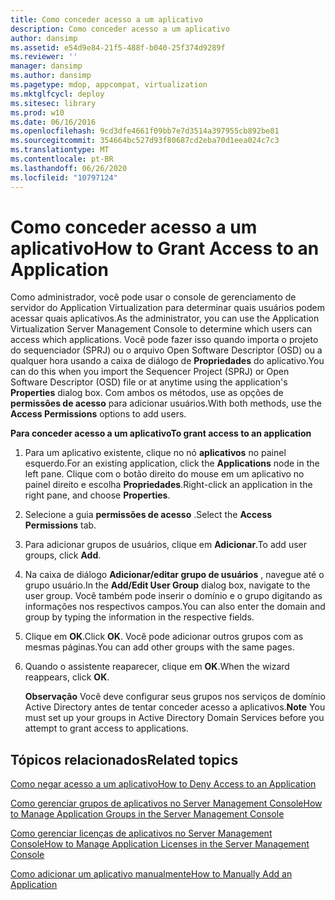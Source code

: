 ```yaml
---
title: Como conceder acesso a um aplicativo
description: Como conceder acesso a um aplicativo
author: dansimp
ms.assetid: e54d9e84-21f5-488f-b040-25f374d9289f
ms.reviewer: ''
manager: dansimp
ms.author: dansimp
ms.pagetype: mdop, appcompat, virtualization
ms.mktglfcycl: deploy
ms.sitesec: library
ms.prod: w10
ms.date: 06/16/2016
ms.openlocfilehash: 9cd3dfe4661f09bb7e7d3514a397955cb892be81
ms.sourcegitcommit: 354664bc527d93f80687cd2eba70d1eea024c7c3
ms.translationtype: MT
ms.contentlocale: pt-BR
ms.lasthandoff: 06/26/2020
ms.locfileid: "10797124"
---
```

# <span data-ttu-id="4393e-103">Como conceder acesso a um aplicativo</span><span class="sxs-lookup"><span data-stu-id="4393e-103">How to Grant Access to an Application</span></span>


<span data-ttu-id="4393e-104">Como administrador, você pode usar o console de gerenciamento de servidor do Application Virtualization para determinar quais usuários podem acessar quais aplicativos.</span><span class="sxs-lookup"><span data-stu-id="4393e-104">As the administrator, you can use the Application Virtualization Server Management Console to determine which users can access which applications.</span></span> <span data-ttu-id="4393e-105">Você pode fazer isso quando importa o projeto do sequenciador (SPRJ) ou o arquivo Open Software Descriptor (OSD) ou a qualquer hora usando a caixa de diálogo de **Propriedades** do aplicativo.</span><span class="sxs-lookup"><span data-stu-id="4393e-105">You can do this when you import the Sequencer Project (SPRJ) or Open Software Descriptor (OSD) file or at anytime using the application's **Properties** dialog box.</span></span> <span data-ttu-id="4393e-106">Com ambos os métodos, use as opções de **permissões de acesso** para adicionar usuários.</span><span class="sxs-lookup"><span data-stu-id="4393e-106">With both methods, use the **Access Permissions** options to add users.</span></span>

**<span data-ttu-id="4393e-107">Para conceder acesso a um aplicativo</span><span class="sxs-lookup"><span data-stu-id="4393e-107">To grant access to an application</span></span>**

1.  <span data-ttu-id="4393e-108">Para um aplicativo existente, clique no nó **aplicativos** no painel esquerdo.</span><span class="sxs-lookup"><span data-stu-id="4393e-108">For an existing application, click the **Applications** node in the left pane.</span></span> <span data-ttu-id="4393e-109">Clique com o botão direito do mouse em um aplicativo no painel direito e escolha **Propriedades**.</span><span class="sxs-lookup"><span data-stu-id="4393e-109">Right-click an application in the right pane, and choose **Properties**.</span></span>

2.  <span data-ttu-id="4393e-110">Selecione a guia **permissões de acesso** .</span><span class="sxs-lookup"><span data-stu-id="4393e-110">Select the **Access Permissions** tab.</span></span>

3.  <span data-ttu-id="4393e-111">Para adicionar grupos de usuários, clique em **Adicionar**.</span><span class="sxs-lookup"><span data-stu-id="4393e-111">To add user groups, click **Add**.</span></span>

4.  <span data-ttu-id="4393e-112">Na caixa de diálogo **Adicionar/editar grupo de usuários** , navegue até o grupo usuário.</span><span class="sxs-lookup"><span data-stu-id="4393e-112">In the **Add/Edit User Group** dialog box, navigate to the user group.</span></span> <span data-ttu-id="4393e-113">Você também pode inserir o domínio e o grupo digitando as informações nos respectivos campos.</span><span class="sxs-lookup"><span data-stu-id="4393e-113">You can also enter the domain and group by typing the information in the respective fields.</span></span>

5.  <span data-ttu-id="4393e-114">Clique em **OK**.</span><span class="sxs-lookup"><span data-stu-id="4393e-114">Click **OK**.</span></span> <span data-ttu-id="4393e-115">Você pode adicionar outros grupos com as mesmas páginas.</span><span class="sxs-lookup"><span data-stu-id="4393e-115">You can add other groups with the same pages.</span></span>

6.  <span data-ttu-id="4393e-116">Quando o assistente reaparecer, clique em **OK**.</span><span class="sxs-lookup"><span data-stu-id="4393e-116">When the wizard reappears, click **OK**.</span></span>

    <span data-ttu-id="4393e-117">**Observação**  Você deve configurar seus grupos nos serviços de domínio Active Directory antes de tentar conceder acesso a aplicativos.</span><span class="sxs-lookup"><span data-stu-id="4393e-117">**Note** You must set up your groups in Active Directory Domain Services before you attempt to grant access to applications.</span></span>

     

## <span data-ttu-id="4393e-118">Tópicos relacionados</span><span class="sxs-lookup"><span data-stu-id="4393e-118">Related topics</span></span>


[<span data-ttu-id="4393e-119">Como negar acesso a um aplicativo</span><span class="sxs-lookup"><span data-stu-id="4393e-119">How to Deny Access to an Application</span></span>](how-to-deny-access-to-an-application.md)

[<span data-ttu-id="4393e-120">Como gerenciar grupos de aplicativos no Server Management Console</span><span class="sxs-lookup"><span data-stu-id="4393e-120">How to Manage Application Groups in the Server Management Console</span></span>](how-to-manage-application-groups-in-the-server-management-console.md)

[<span data-ttu-id="4393e-121">Como gerenciar licenças de aplicativos no Server Management Console</span><span class="sxs-lookup"><span data-stu-id="4393e-121">How to Manage Application Licenses in the Server Management Console</span></span>](how-to-manage-application-licenses-in-the-server-management-console.md)

[<span data-ttu-id="4393e-122">Como adicionar um aplicativo manualmente</span><span class="sxs-lookup"><span data-stu-id="4393e-122">How to Manually Add an Application</span></span>](how-to-manually-add-an-application.md)

 

 





